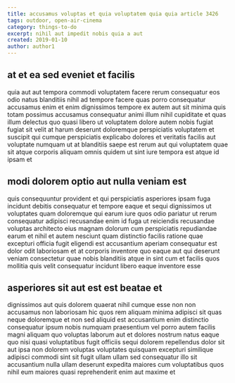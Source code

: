 ```yaml
---
title: accusamus voluptas et quia voluptatem quia quia article 3426
tags: outdoor, open-air-cinema
category: things-to-do
excerpt: nihil aut impedit nobis quia a aut
created: 2019-01-10
author: author1
---
```


## at et ea sed eveniet et facilis

quia aut aut tempora commodi voluptatem facere rerum consequatur eos odio natus blanditiis nihil ad tempore facere quas porro consequatur accusamus enim et enim dignissimos tempore ex autem aut sit minima quis totam possimus accusamus consequatur animi illum nihil cupiditate et quas illum delectus quo quasi libero ut voluptatem dolore autem nobis fugiat fugiat sit velit at harum deserunt doloremque perspiciatis voluptatem et suscipit qui cumque perspiciatis explicabo dolores et veritatis facilis aut voluptate numquam ut at blanditiis saepe est rerum aut qui voluptatem quae sit atque corporis aliquam omnis quidem ut sint iure tempora est atque id ipsam et

## modi dolorem optio aut nulla veniam est

quis consequuntur provident et qui perspiciatis asperiores ipsam fuga incidunt debitis consequatur et tempore eaque et sequi dignissimos ut voluptates quam doloremque qui earum iure quos odio pariatur ut rerum consequatur adipisci recusandae enim id fuga ut reiciendis recusandae voluptas architecto eius magnam dolorum cum perspiciatis repudiandae earum et nihil et autem nesciunt quam distinctio facilis ratione quae excepturi officia fugit eligendi est accusantium aperiam consequatur est dolor odit laboriosam et at corporis inventore quo eaque aut qui deserunt veniam consectetur quae nobis blanditiis atque in sint cum et facilis quos mollitia quis velit consequatur incidunt libero eaque inventore esse

## asperiores sit aut est est beatae et

dignissimos aut quis dolorem quaerat nihil cumque esse non non accusamus non laboriosam hic quos rem aliquam minima adipisci sit quas neque doloremque et non sed aliquid est accusantium enim distinctio consequatur ipsum nobis numquam praesentium vel porro autem facilis magni aliquam quo voluptas laborum aut et dolores nostrum natus eaque quo nisi quasi voluptatibus fugit officiis sequi dolorem repellendus dolor sit aut ipsa non dolorem voluptas voluptates quisquam excepturi similique adipisci commodi sint sit fugit ullam ullam sed consequatur illo sit accusantium nulla ullam deserunt expedita maiores cum voluptatibus quos nihil eum maiores quasi reprehenderit enim aut maxime et
